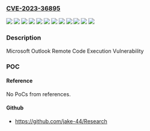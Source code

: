 ### [CVE-2023-36895](https://cve.mitre.org/cgi-bin/cvename.cgi?name=CVE-2023-36895)
![](https://img.shields.io/static/v1?label=Product&message=Microsoft%20365%20Apps%20for%20Enterprise&color=blue)
![](https://img.shields.io/static/v1?label=Product&message=Microsoft%20Office%202016&color=blue)
![](https://img.shields.io/static/v1?label=Product&message=Microsoft%20Office%202019%20for%20Mac&color=blue)
![](https://img.shields.io/static/v1?label=Product&message=Microsoft%20Office%202019&color=blue)
![](https://img.shields.io/static/v1?label=Product&message=Microsoft%20Office%20LTSC%202021&color=blue)
![](https://img.shields.io/static/v1?label=Product&message=Microsoft%20Office%20LTSC%20for%20Mac%202021&color=blue)
![](https://img.shields.io/static/v1?label=Product&message=Microsoft%20Word%202013%20Service%20Pack%201&color=blue)
![](https://img.shields.io/static/v1?label=Version&message=15.0.1%20&color=brightgreen)
![](https://img.shields.io/static/v1?label=Version&message=16.0.0%20&color=brightgreen)
![](https://img.shields.io/static/v1?label=Version&message=16.0.1%20&color=brightgreen)
![](https://img.shields.io/static/v1?label=Version&message=19.0.0%20&color=brightgreen)
![](https://img.shields.io/static/v1?label=Vulnerability&message=CWE-416%3A%20Use%20After%20Free&color=brightgreen)

### Description

Microsoft Outlook Remote Code Execution Vulnerability

### POC

#### Reference
No PoCs from references.

#### Github
- https://github.com/jake-44/Research

